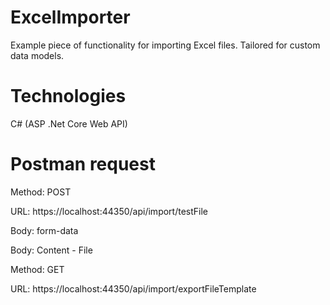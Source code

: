 # ExcelImporter

Example piece of functionality for importing Excel files. Tailored for custom data models. 

# Technologies

C# (ASP .Net Core Web API)

# Postman request

Method: POST

URL: https://localhost:44350/api/import/testFile

Body: form-data

Body: Content - File


Method: GET

URL: https://localhost:44350/api/import/exportFileTemplate

